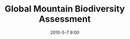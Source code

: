 ---
layout:       project
title:        Global Mountain Biodiversity Assessment
date:         2010-5-7 9:00
description:  Explore the richness of global mountain biodiversity
excerpt: |
              Helping scientist community to download biodiversity data related to mountains.
              One of the projects developed with Flash technology where I was involved in my beginnings at <a href='http://vizzuality.com'>Vizzuality</a>.
link:         http://www.mountainbiodiversity.org/
by:           [Vizzuality]
path:         gmba
image:        true
technologies: []
published:    false
---